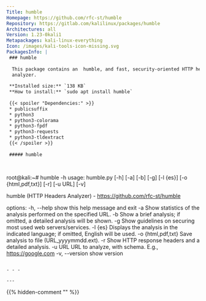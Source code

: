 ```yaml
---
Title: humble
Homepage: https://github.com/rfc-st/humble
Repository: https://gitlab.com/kalilinux/packages/humble
Architectures: all
Version: 1.23-0kali1
Metapackages: kali-linux-everything 
Icon: /images/kali-tools-icon-missing.svg
PackagesInfo: |
 ### humble
 
  This package contains an  humble, and fast, security-oriented HTTP headers
  analyzer.
 
 **Installed size:** `138 KB`  
 **How to install:** `sudo apt install humble`  
 
 {{< spoiler "Dependencies:" >}}
 * publicsuffix
 * python3
 * python3-colorama
 * python3-fpdf
 * python3-requests
 * python3-tldextract
 {{< /spoiler >}}
 
 ##### humble
 
 
 ```
 root@kali:~# humble -h
 usage: humble.py [-h] [-a] [-b] [-g] [-l {es}] [-o {html,pdf,txt}] [-r]
                  [-u URL] [-v]
 
 humble (HTTP Headers Analyzer) - https://github.com/rfc-st/humble
 
 options:
   -h, --help         show this help message and exit
   -a                 Show statistics of the analysis performed on the
                      specified URL.
   -b                 Show a brief analysis; if omitted, a detailed analysis
                      will be shown.
   -g                 Show guidelines on securing most used web
                      servers/services.
   -l {es}            Displays the analysis in the indicated language; if
                      omitted, English will be used.
   -o {html,pdf,txt}  Save analysis to file (URL_yyyymmdd.ext).
   -r                 Show HTTP response headers and a detailed analysis.
   -u URL             URL to analyze, with schema. E.g., https://google.com
   -v, --version      show version
 ```
 
 - - -
 
---
```

{{% hidden-comment "<!--Do not edit anything above this line-->" %}}
